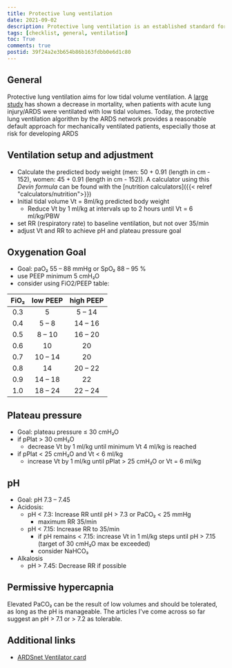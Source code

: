 ```yaml
---
title: Protective lung ventilation
date: 2021-09-02
description: Protective lung ventilation is an established standard for ventilated patients. This checklist outlines settings and management.
tags: [checklist, general, ventilation]
toc: True
comments: true
postid: 39f24a2e3b654b86b163fdbb0e6d1c80
---
```


## General

Protective lung ventilation aims for low tidal volume ventilation. A [large study](https://www.nejm.org/doi/full/10.1056/NEJM200005043421801) has shown a decrease in mortality, when patients with acute lung injury/ARDS were ventilated with low tidal volumes. Today, the protective lung ventilation algorithm by the ARDS network provides a reasonable default approach for mechanically ventilated patients, especially those at risk for developing ARDS

## Ventilation setup and adjustment

- Calculate the predicted body weight (men: 50 + 0.91 (length in cm - 152), women: 45 + 0.91 (length in cm - 152)). A calculator using this *Devin formula* can be found with the [nutrition calculators]({{< relref "calculators/nutrition">}})
- Initial tidal volume Vt = 8ml/kg predicted body weight
  - Reduce Vt by 1 ml/kg at intervals up to 2 hours until Vt = 6 ml/kg/PBW
- set RR (respiratory rate) to baseline ventilation, but not over 35/min
- adjust Vt and RR to achieve pH and plateau pressure goal

## Oxygenation Goal

- Goal: paO₂ 55 – 88 mmHg or SpO₂ 88 – 95 %
- use PEEP minimum 5 cmH₂O
- consider using FiO2/PEEP table:

| FiO₂ | low PEEP | high PEEP |
| :--: | :------: | :-------: |
| 0.3  |    5     |  5 – 14   |
| 0.4  |  5 – 8   |  14 – 16  |
| 0.5  |  8 – 10  |  16 – 20  |
| 0.6  |    10    |    20     |
| 0.7  | 10 – 14  |    20     |
| 0.8  |    14    |  20 – 22  |
| 0.9  | 14 – 18  |    22     |
| 1.0  | 18 – 24  |  22 – 24  |

## Plateau pressure

- Goal: plateau pressure ≤ 30 cmH₂O
- if pPlat > 30 cmH₂O
  - decrease Vt by 1 ml/kg until minimum Vt 4 ml/kg is reached
- if pPlat < 25 cmH₂O and Vt < 6 ml/kg
  - increase Vt by 1 ml/kg until pPlat > 25 cmH₂O or Vt = 6 ml/kg

## pH

- Goal: pH 7.3 – 7.45
- Acidosis:
  - pH < 7.3: Increase RR until pH > 7.3 or PaCO₂ < 25 mmHg
    - maximum RR 35/min
  - pH < 7.15: Increase RR to 35/min
    - if pH remains < 7.15: increase Vt in 1 ml/kg steps until pH > 7.15 (target of 30 cmH₂O max be exceeded)
    - consider NaHCO₃
- Alkalosis
  - pH > 7.45: Decrease RR if possible

## Permissive hypercapnia

Elevated PaCO₂ can be the result of low volumes and should be tolerated, as long as the pH is manageable. The articles I've come across so far suggest an pH > 7.1 or > 7.2 as tolerable.

## Additional links

- [ARDSnet Ventilator card](http://www.ardsnet.org/files/ventilator_protocol_2008-07.pdf)
